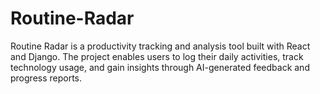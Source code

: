 # Routine-Radar
Routine Radar is a productivity tracking and analysis tool built with React and Django. The project enables users to log their daily activities, track technology usage, and gain insights through AI-generated feedback and progress reports.
